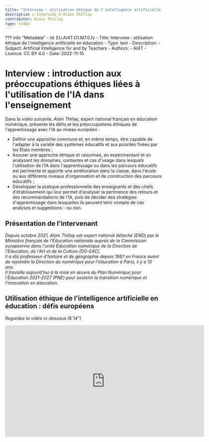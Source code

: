 ```yaml
---
title: "Interview : utilisation éthique de l'intelligence artificielle en éducation"
description : Interview d'Alain Thillay
contributor: Alain Thillay
type: video
---
```

??? info "Metadata"
    - Id: EU.AI4T.O1.M7.0.1v
    - Title: Interview : utilisation éthique de l'intelligence artificielle en éducation
    - Type: text
    - Description: 
    - Subject: Artificial Intelligence for and by Teachers
    - Authors:
        - AI4T 
    - Licence: CC BY 4.0
    - Date: 2022-11-15


# Interview : introduction aux préoccupations éthiques liées à l'utilisation de l'IA dans l'enseignement

Dans la vidéo suivante, Alain Thillay, expert national français en éducation numérique, présente les défis et les préoccupations éthiques de l'apprentissage avec l'IA au niveau européen :

- Définir une approche commune et, en même temps, être capable de l'adapter à la variété des systèmes éducatifs et aux priorités fixées par les États membres ;
- Assurer une approche éthique et raisonnée, en expérimentant et en analysant les domaines, contextes et cas d'usage dans lesquels l'utilisation de l'IA dans l'apprentissage ou dans les parcours éducatifs est pertinente et apporte une amélioration dans la classe, dans l'école ou aux différents niveaux d'organisation et de construction des parcours éducatifs ;
- Développer la pratique professionnelle des enseignants et des chefs d'établissement qui leur permet d'analyser la pertinence des retours et des recommandations de l'IA, puis de décider des stratégies d'apprentissage dans lesquelles ils peuvent tenir compte de ces analyses et suggestions - ou non.

## Présentation de l'intervenant

*Depuis octobre 2021, Alain Thillay est expert national détaché (END) par le Ministère français de l'Éducation nationale auprès de la Commission européenne dans l'unité Éducation numérique de la Direction de l'Éducation, de l'Art et de la Culture (DG-EAC).*  
*Il a été professeur d'histoire et de géographie depuis 1987 en France avant de rejoindre la Direction du numérique pour l'éducation à Paris, il y a 10 ans.*  
*Il travaille aujourd'hui à la mise en œuvre du Plan Numérique pour l'Éducation 2021-2027 (PNE) pour soutenir la transition numérique et l'innovation en éducation.*

## Utilisation éthique de l'intelligence artificielle en éducation : défis européens  
_Regardez la vidéo ci-dessous (6'14")_

<center><iframe width="640" height="360" src="https://www.youtube.com/embed/9w3cMLyXICE?rel=0&showinfo=0&cc_load_policy=1&hl=fr&modestbranding=1" frameborder="0" allowfullscreen></iframe></center>
